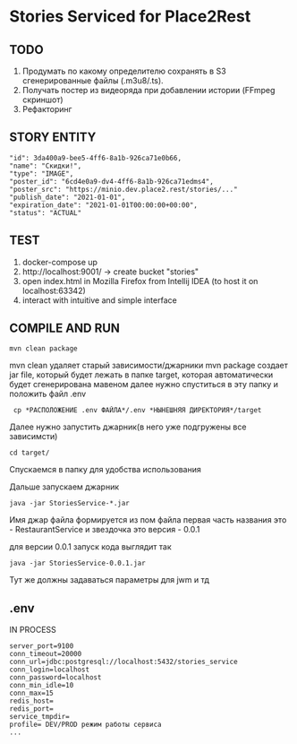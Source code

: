 # Stories Serviced for Place2Rest

## TODO
1) Продумать по какому определителю сохранять в S3 сгенерированные файлы (.m3u8/.ts).
2) Получать постер из видеоряда при добавлении истории (FFmpeg скриншот) 
3) Рефакторинг

## STORY ENTITY

    "id": 3da400a9-bee5-4ff6-8a1b-926ca71e0b66,
    "name": "Скидки!",
    "type": "IMAGE",
    "poster_id": "6cd4e0a9-dv4-4ff6-8a1b-926ca71edms4",
    "poster_src": "https://minio.dev.place2.rest/stories/..."
    "publish_date": "2021-01-01",
    "expiration_date": "2021-01-01T00:00:00+00:00",
    "status": "ACTUAL"

## TEST
1) docker-compose up 
2) http://localhost:9001/ -> create bucket "stories"
3) open index.html in Mozilla Firefox from Intellij IDEA (to host it on localhost:63342)
4) interact with intuitive and simple interface

## COMPILE AND RUN

    mvn clean package

mvn clean удаляет старый зависимости/джарники mvn package создает jar file, который будет лежать в папке target, которая
автоматически будет сгенерирована мавеном далее нужно спуститься в эту папку и положить файл .env

     cp *РАСПОЛОЖЕНИЕ .env ФАЙЛА*/.env *НЫНЕШНЯЯ ДИРЕКТОРИЯ*/target

Далее нужно запустить джарник(в него уже подгружены все зависимсти)

    cd target/

Спускаемся в папку для удобства использования

Дальше запускаем джарник

    java -jar StoriesService-*.jar 

Имя джар файла формируется из пом файла первая часть названия это - <artifactId>RestaurantService</artifactId>
и звездочка это версия - <version>0.0.1</version>

для версии 0.0.1 запуск кода выглядит так

    java -jar StoriesService-0.0.1.jar

Тут же должны задаваться параметры для jwm и тд

## .env

IN PROCESS

    server_port=9100
    conn_timeout=20000
    conn_url=jdbc:postgresql://localhost:5432/stories_service
    conn_login=localhost
    conn_password=localhost
    conn_min_idle=10
    conn_max=15
    redis_host=
    redis_port=
    service_tmpdir=
    profile= DEV/PROD режим работы сервиса
    ...
